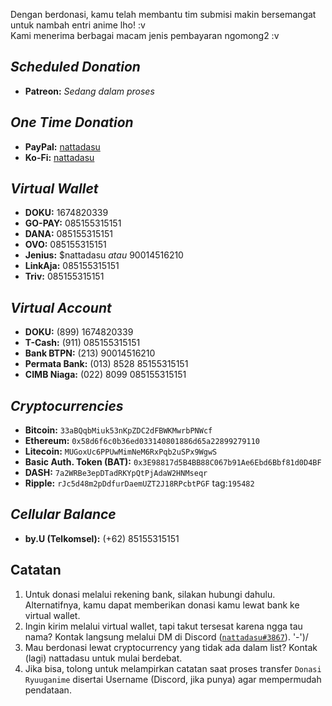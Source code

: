 Dengan berdonasi, kamu telah membantu tim submisi makin bersemangat untuk nambah entri anime lho! :v  
Kami menerima berbagai macam jenis pembayaran ngomong2 :v

## _Scheduled Donation_
* **Patreon:** _Sedang dalam proses_ 

## _One Time Donation_
* **PayPal:** [nattadasu](https://paypal.me/nattadasu)
* **Ko-Fi:** [nattadasu](https://ko-fi.com/nattadasu)

## _Virtual Wallet_
* **DOKU:** 1674820339
* **GO-PAY:** 085155315151
* **DANA:** 085155315151
* **OVO:** 085155315151
* **Jenius:** $nattadasu _atau_ 90014516210  
* **LinkAja:** 085155315151
* **Triv:** 085155315151

## _Virtual Account_
* **DOKU:** (899) 1674820339  
* **T-Cash:** (911) 085155315151
* **Bank BTPN:** (213) 90014516210  
* **Permata Bank:** (013) 8528 85155315151 
* **CIMB Niaga:** (022) 8099 085155315151  

## _Cryptocurrencies_
* **Bitcoin:** `33aBQqbMiuk53nKpZDC2dFBWKMwrbPNWcf`  
* **Ethereum:** `0x58d6f6c0b36ed033140801886d65a22899279110`  
* **Litecoin:** `MUGoxUc6PPUwMimNeM6RxPqb2uSPx9WgwS`  
* **Basic Auth. Token (BAT):** `0x3E98817d5B4BB88C067b91Ae6Ebd6Bbf81d0D4BF`  
* **DASH:** `7a2WRBe3epDTadRKYpQtPjAdaW2HNMseqr`  
* **Ripple:** `rJc5d48m2pDdfurDaemUZT2J18RPcbtPGF` tag:`195482`

## _Cellular Balance_
* **by.U (Telkomsel):** (+62) 85155315151  

## Catatan
1. Untuk donasi melalui rekening bank, silakan hubungi dahulu. Alternatifnya, kamu dapat memberikan donasi kamu lewat bank ke virtual wallet.
2. Ingin kirim melalui virtual wallet, tapi takut tersesat karena ngga tau nama? Kontak langsung melalui DM di Discord ([`nattadasu#3867`](https://discordapp.com/channels/@me/384089845527478272)). '-')/
3. Mau berdonasi lewat cryptocurrency yang tidak ada dalam list? Kontak (lagi) nattadasu untuk mulai berdebat.
4. Jika bisa, tolong untuk melampirkan catatan saat proses transfer `Donasi Ryuuganime` disertai Username (Discord, jika punya) agar mempermudah pendataan.
